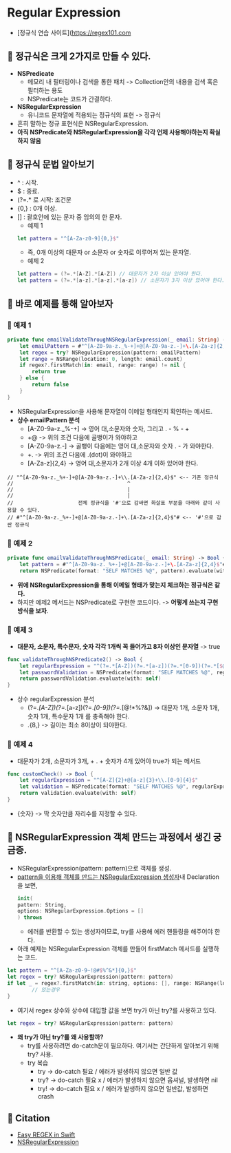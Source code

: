 # Regular Expression
- [정규식 연습 사이트](https://regex101.com

## 🍎 정규식은 크게 2가지로 만들 수 있다.
- **NSPredicate**
    - 메모리 내 필터링이나 검색을 통한 패치 -> Collection안의 내용을 검색 혹은 필터하는 용도
    - NSPredicate는 코드가 간결하다.
- **NSRegularExpression**
    - 유니코드 문자열에 적용되는 정규식의 표현 -> 정규식
- 흔히 말하는 정규 표현식은 NSRegularExpression.
- **아직 NSPredicate와 NSRegularExpression을 각각 언제 사용해야하는지 확실하지 않음**

## 🍎 정규식 문법 알아보기
- ^ : 시작.
- $ : 종료.
- (?=.* 로 시작: 조건문
- {0,} : 0개 이상.
- [] : 괄호안에 있는 문자 중 임의의 한 문자.
    - 예제 1
    ```swift
    let pattern = "^[A-Za-z0-9]{0,}$"
    ```
    - 즉, 0개 이상의 대문자 or 소문자 or 숫자로 이루어져 있는 문자열.
    - 예제 2
    ```swift
    let pattern = (?=.*[A-Z].*[A-Z]) // 대문자가 2자 이상 있어야 한다.
    let pattern = (?=.*[a-z].*[a-z].*[a-z]) // 소문자가 3자 이상 있어야 한다.
    ```
## 🍎 바로 예제를 통해 알아보자
### 📖 예제 1
```swift
private func emailValidateThroughNSRegularExpression(_ email: String) -> Bool {
    let emailPattern = #"^[A-Z0-9a-z._%-+]+@[A-Z0-9a-z.-]+\.[A-Za-z]{2,4}$"#
    let regex = try? NSRegularExpression(pattern: emailPattern)
    let range = NSRange(location: 0, length: email.count)
    if regex?.firstMatch(in: email, range: range) != nil {
        return true
    } else {
        return false
    }
}
```
- NSRegularExpression을 사용해 문자열이 이메일 형태인지 확인하는 메서드.
- **상수 emailPattern 분석**
    - [A-Z0-9a-z._%-+] -> 영어 대,소문자와 숫자, 그리고 . - % - +
    - +@ -> 위의 조건 다음에 골뱅이가 와야하고
    - [A-Z0-9a-z.-] -> 골뱅이 다음에는 영어 대,소문자와 숫자 . - 가 와야한다.
    - +\. -> 위의 조건 다음에 .(dot)이 와야하고
    - [A-Za-z]{2,4} -> 영어 대,소문자가 2개 이상 4개 이하 있어야 한다.
```
// "^[A-Z0-9a-z._%+-]+@[A-Z0-9a-z.-]+\\.[A-Za-z]{2,4}$" <-- 기존 정규식
//                                     ^
//                                     |
//                                     |
//                     전체 정규식을 '#'으로 감싸면 화살표 부분을 아래와 같이 사용할 수 있다.
// #"^[A-Z0-9a-z._%+-]+@[A-Z0-9a-z.-]+\.[A-Za-z]{2,4}$"# <-- '#'으로 감싼 정규식
```
### 📖 예제 2
```swift
private func emailValidateThroughNSPredicate(_ email: String) -> Bool {
    let pattern = #"^[A-Z0-9a-z._%+-]+@[A-Z0-9a-z.-]+\.[A-Za-z]{2,4}$"#
    return NSPredicate(format: "SELF MATCHES %@", pattern).evaluate(with: email)
```
- **위에 NSRegularExpression을 통해 이메일 형태가 맞는지 체크하는 정규식은 같다.**
- 하지만 예제2 메서드는 NSPredicate로 구현한 코드이다. -> **어떻게 쓰는지 구현 방식을 보자**.

### 📖 예제 3
- **대문자, 소문자, 특수문자, 숫자 각각 1개씩 꼭 들어가고 8자 이상인 문자열** -> true
```swift
func validateThroughNSPredicate2() -> Bool {
    let regularExpression = "^(?=.*[A-Z])(?=.*[a-z])(?=.*[0-9])(?=.*[$@$!*%?&]).{8,}"
    let passwordValidation = NSPredicate(format: "SELF MATCHES %@", regularExpression)
    return passwordValidation.evaluate(with: self)
}
```
- 상수 regularExpression 분석
    - (?=.*[A-Z])(?=.*[a-z])(?=.*[0-9])(?=.*[$@$!*%?&]) -> 대문자 1개, 소문자 1개, 숫자 1개, 특수문자 1개 를 충족해야 한다.
    - .{8,} -> 길이는 최소 8이상이 되야한다.

### 📖 예제 4
- 대문자가 2개, 소문자가 3개, + . + 숫자가 4개 있어야 true가 되는 메서드
```swift
func customCheck() -> Bool {
    let regularExpression = "^[A-Z]{2}+@[a-z]{3}+\\.[0-9]{4}$"
    let validation = NSPredicate(format: "SELF MATCHES %@", regularExpression)
    return validation.evaluate(with: self)
}
```
- {숫자} -> 딱 숫자만큼 자리수를 지정할 수 있다.

## 🍎 NSRegularExpression 객체 만드는 과정에서 생긴 궁금증.
- NSRegularExpression(pattern: pattern)으로 객체를 생성.
- [pattern을 이용해 객체를 만드는 NSRegularExpression 생성자](https://developer.apple.com/documentation/foundation/nsregularexpression/1410900-init)내 Declaration을 보면,
    ```swift
    init(
    pattern: String,
    options: NSRegularExpression.Options = []
    ) throws
    ```
    - 에러를 반환할 수 있는 생성자이므로, try를 사용해 에러 핸들링을 해주어야 한다.
- 아래 예제는 NSRegularExpression 객체를 만들어 firstMatch 메서드를 실행하는 코드.
```swift
let pattern = "^[A-Za-z0-9~!@#$%^&*]{0,}$"
let regex = try? NSRegularExpression(pattern: pattern)
if let _ = regex?.firstMatch(in: string, options: [], range: NSRange(location: 0, length: string.count)) {
        // 있는경우            
}
```
- 여기서 regex 상수와 상수에 대입할 값을 보면 try가 아닌 try?를 사용하고 있다.
```swift
let regex = try? NSRegularExpression(pattern: pattern)
```
- **왜 try가 아닌 try?를 왜 사용할까?**
    - try를 사용하려면 do-catch문이 필요하다. 여기서는 간단하게 알아보기 위해 try? 사용.
    - try 복습
        - try -> do-catch 필요 / 에러가 발생하지 않으면 일반 값
        - try? -> do-catch 필요 x / 에러가 발생하지 않으면 옵셔널, 발생하면 nil
        - try! -> do-catch 필요 x / 에러가 발생하지 않으면 일반값, 발생하면 crash


## 🍎 Citation
- [Easy REGEX in Swift](https://www.youtube.com/watch?v=_3-uWtTO_Sc)
- [NSRegularExpression](https://developer.apple.com/documentation/foundation/nsregularexpression/1410900-init)
